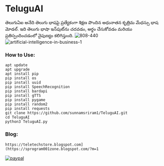 # TeluguAI
తెలుగుఏఐ అనేది తెలుగు భాషపై ప్రత్యేకంగా శిక్షణ పొందిన అధునాతన కృత్రిమ మేధస్సు భాష మోడల్. ఇది తెలుగు భాషా ఇన్‌పుట్‌ను చదవడం, అర్థం చేసుకోవడం మరియు ప్రతిస్పందించడంలో నైపుణ్యం కలిగిస్తుంది.
![808-440](https://github.com/sunnamsriram1/TeluguAI/assets/59051820/495cb6e2-d0dc-4c74-95fd-ee9f29950077)
![artificial-intelligence-in-business-1](https://github.com/sunnamsriram1/TeluguAI/assets/59051820/08867c47-060c-4550-b999-b25b3a5da9de)

### How to Use:

```
apt update
apt upgrade
apt install pip
pip install os
pip install uuid
pip install SpeechRecognition 
pip install bardapi
pip install gTTS
pip install pygame
pip install random2
pip install requests
git clone https://github.com/sunnamsriram1/TeluguAI.git
cd TeluguAI
python3 TeluguAI.py
```
### Blog:
```
https://teletechstore.blogspot.com](https://sprogram001zone.blogspot.com/?m=1
```

[![paypal](https://www.paypalobjects.com/en_US/i/btn/btn_donateCC_LG.gif)](https://paypal.me/Sunnam01ram)
